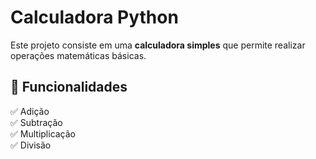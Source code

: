 # Calculadora Python

Este projeto consiste em uma **calculadora simples** que permite realizar operações matemáticas básicas.

## 📌 Funcionalidades
✅ Adição  
✅ Subtração  
✅ Multiplicação  
✅ Divisão
